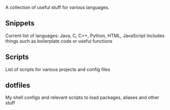 A collection of useful stuff for various languages.

## Snippets

Current list of languages: Java, C, C++, Python, HTML, JavaScript
Includes things such as boilerplate code or useful functions

## Scripts

List of scripts for various projects and config files

## dotfiles

My shell configs and relevant scripts to load packages, aliases and other stuff
